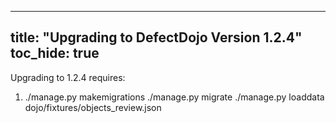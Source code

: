 
---
title: "Upgrading to DefectDojo Version 1.2.4"
toc_hide: true
---
Upgrading to 1.2.4 requires:

1.  ./manage.py makemigrations ./manage.py migrate ./manage.py loaddata
    dojo/fixtures/objects\_review.json
